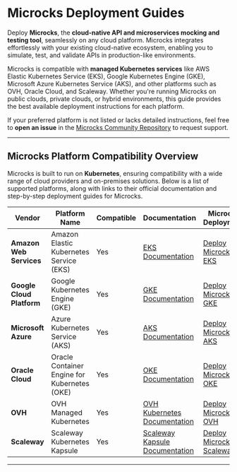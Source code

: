 # Microcks Deployment Guides

Deploy **Microcks**, the **cloud-native API and microservices mocking and testing tool**, seamlessly on any cloud platform. Microcks integrates effortlessly with your existing cloud-native ecosystem, enabling you to simulate, test, and validate APIs in production-like environments.

Microcks is compatible with **managed Kubernetes services** like AWS Elastic Kubernetes Service (EKS), Google Kubernetes Engine (GKE), Microsoft Azure Kubernetes Service (AKS), and other platforms such as OVH, Oracle Cloud, and Scaleway. Whether you're running Microcks on public clouds, private clouds, or hybrid environments, this guide provides the best available deployment instructions for each platform.

If your preferred platform is not listed or lacks detailed instructions, feel free to **open an issue** in the [Microcks Community Repository](https://github.com/microcks/community) to request support.

---

## Microcks Platform Compatibility Overview

Microcks is built to run on **Kubernetes**, ensuring compatibility with a wide range of cloud providers and on-premises solutions. Below is a list of supported platforms, along with links to their official documentation and step-by-step deployment guides for Microcks.

| Vendor                     | Platform Name                          | Compatible | Documentation                                                                                                                                      | Microcks Deployment                                                                                   |
|----------------------------|----------------------------------------|------------|----------------------------------------------------------------------------------------------------------------------------------------------------|-------------------------------------------------------------------------------------------------------|
| **Amazon Web Services**    | Amazon Elastic Kubernetes Service (EKS) | Yes        | [EKS Documentation](https://docs.aws.amazon.com/eks/latest/userguide/getting-started.html)                                                         | [Deploy Microcks on EKS](https://github.com/alikhere/project-microcks/tree/main/deployment/cloud-providers/aws)       |
| **Google Cloud Platform**  | Google Kubernetes Engine (GKE)          | Yes        | [GKE Documentation](https://cloud.google.com/kubernetes-engine/docs/quickstart)                                                                    | [Deploy Microcks on GKE](https://github.com/alikhere/project-microcks/tree/main/deployment/cloud-providers/gcp)       |
| **Microsoft Azure**        | Azure Kubernetes Service (AKS)          | Yes        | [AKS Documentation](https://learn.microsoft.com/en-us/azure/aks/)                                                                                  | [Deploy Microcks on AKS](https://github.com/alikhere/project-microcks/tree/main/deployment/cloud-providers/azure)     |
| **Oracle Cloud**           | Oracle Container Engine for Kubernetes (OKE) | Yes | [OKE Documentation](https://docs.oracle.com/en-us/iaas/Content/ContEng/Concepts/contengoverview.htm)                                               | [Deploy Microcks on OKE](https://github.com/alikhere/project-microcks/tree/main/deployment/cloud-providers/oracle)    |
| **OVH**                    | OVH Managed Kubernetes                  | Yes        | [OVH Kubernetes Documentation](https://docs.ovh.com/gb/en/kubernetes/)                                                                             | [Deploy Microcks on OVH](https://github.com/alikhere/project-microcks/tree/main/deployment/cloud-providers/ovh)       |
| **Scaleway**               | Scaleway Kubernetes Kapsule              | Yes        | [Scaleway Kapsule Documentation](https://www.scaleway.com/en/docs/containers/kapsule/)                                                             | [Deploy Microcks on Scaleway](https://github.com/alikhere/project-microcks/tree/main/deployment/cloud-providers/scaleway) |

---
